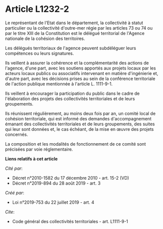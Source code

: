 # Article L1232-2

Le représentant de l'Etat dans le département, la collectivité à statut particulier ou la collectivité d'outre-mer régie par
les articles 73 ou 74 ou par le titre XIII de la Constitution est le délégué territorial de l'Agence nationale de la cohésion
des territoires. 

Les délégués territoriaux de l'agence peuvent subdéléguer leurs compétences ou leurs signatures. 

Ils veillent à assurer la cohérence et la complémentarité des actions de l'agence, d'une part, avec les soutiens apportés aux
projets locaux par les acteurs locaux publics ou associatifs intervenant en matière d'ingénierie et, d'autre part, avec les
décisions prises au sein de la conférence territoriale de l'action publique mentionnée à l'article L. 1111-9-1. 

Ils veillent à encourager la participation du public dans le cadre de l'élaboration des projets des collectivités
territoriales et de leurs groupements. 

Ils réunissent régulièrement, au moins deux fois par an, un comité local de cohésion territoriale, qui est informé des
demandes d'accompagnement émanant des collectivités territoriales et de leurs groupements, des suites qui leur sont données
et, le cas échéant, de la mise en œuvre des projets concernés. 

La composition et les modalités de fonctionnement de ce comité sont précisées par voie réglementaire.

**Liens relatifs à cet article**

_Cité par_:

  - Décret n°2010-1582 du 17 décembre 2010 - art. 15-2 (VD)
  - Décret n°2019-894 du 28 août 2019 - art. 3

_Créé par_:

  - Loi n°2019-753 du 22 juillet 2019 - art. 4

_Cite_:

  - Code général des collectivités territoriales - art. L1111-9-1
